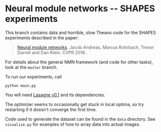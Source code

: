 # Neural module networks -- SHAPES experiments


This branch contains data and horrible, slow Theano code for the SHAPES
experiments described in the paper:

> [Neural module networks](http://arxiv.org/abs/1511.02799). Jacob Andreas,
> Marcus Rohrbach, Trevor Darrell and Dan Klein. CVPR 2016. 

For details about the general NMN framework (and code for other tasks), look at
the `master` branch.

To run our experiments, call

    python main.py

You will need [Lasagne v0.1](https://pypi.python.org/pypi/Lasagne/0.1) and its
dependencies.

The optimizer seems to occasionally get stuck in local optima, so try restarting
if it doesn't converge the first time.

Code used to generate the dataset can be found in the `data` directory. See
`visualize.py` for examples of how to array data into actual images.
